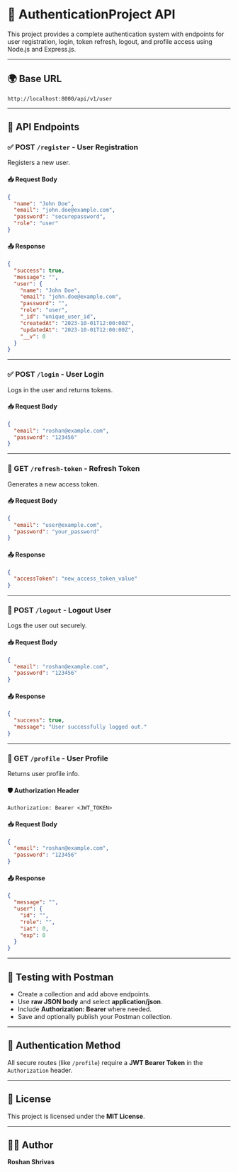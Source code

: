 # 🔐 AuthenticationProject API

This project provides a complete authentication system with endpoints for user registration, login, token refresh, logout, and profile access using Node.js and Express.js.

---

## 🌍 Base URL

```
http://localhost:8000/api/v1/user
```

---

## 📌 API Endpoints

### ✅ POST `/register` - **User Registration**

Registers a new user.

#### 📥 Request Body

```json
{
  "name": "John Doe",
  "email": "john.doe@example.com",
  "password": "securepassword",
  "role": "user"
}
```

#### 📤 Response

```json
{
  "success": true,
  "message": "",
  "user": {
    "name": "John Doe",
    "email": "john.doe@example.com",
    "password": "",
    "role": "user",
    "_id": "unique_user_id",
    "createdAt": "2023-10-01T12:00:00Z",
    "updatedAt": "2023-10-01T12:00:00Z",
    "__v": 0
  }
}
```

---

### ✅ POST `/login` - **User Login**

Logs in the user and returns tokens.

#### 📥 Request Body

```json
{
  "email": "roshan@example.com",
  "password": "123456"
}
```

---

### 🔄 GET `/refresh-token` - **Refresh Token**

Generates a new access token.

#### 📥 Request Body

```json
{
  "email": "user@example.com",
  "password": "your_password"
}
```

#### 📤 Response

```json
{
  "accessToken": "new_access_token_value"
}
```

---

### 🚪 POST `/logout` - **Logout User**

Logs the user out securely.

#### 📥 Request Body

```json
{
  "email": "roshan@example.com",
  "password": "123456"
}
```

#### 📤 Response

```json
{
  "success": true,
  "message": "User successfully logged out."
}
```

---

### 👤 GET `/profile` - **User Profile**

Returns user profile info.

#### 🛡️ Authorization Header

```
Authorization: Bearer <JWT_TOKEN>
```

#### 📥 Request Body

```json
{
  "email": "roshan@example.com",
  "password": "123456"
}
```

#### 📤 Response

```json
{
  "message": "",
  "user": {
    "id": "",
    "role": "",
    "iat": 0,
    "exp": 0
  }
}
```

---

## 🧪 Testing with Postman

- Create a collection and add above endpoints.
- Use **raw JSON body** and select **application/json**.
- Include **Authorization: Bearer <token>** where needed.
- Save and optionally publish your Postman collection.

---

## 🔐 Authentication Method

All secure routes (like `/profile`) require a **JWT Bearer Token** in the `Authorization` header.

---

## 📃 License

This project is licensed under the **MIT License**.

---

## 👨‍💻 Author

**Roshan Shrivas**